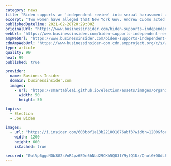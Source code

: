 ```yaml
---
category: news
title: "Biden supports an 'independent review' into sexual harassment allegations against New York Gov. Cuomo, press secretary says"
excerpt: "Two women have alleged that New York Gov. Andrew Cuomo acted inappropriately in the workplace and created a culture of sexual harassment."
publishedDateTime: 2021-02-28T20:29:00Z
originalUrl: "https://www.businessinsider.com/biden-supports-independent-review-into-allegations-cuomo-2021-2"
webUrl: "https://www.businessinsider.com/biden-supports-independent-review-into-allegations-cuomo-2021-2"
ampWebUrl: "https://www.businessinsider.com/biden-supports-independent-review-into-allegations-cuomo-2021-2?amp"
cdnAmpWebUrl: "https://www-businessinsider-com.cdn.ampproject.org/c/s/www.businessinsider.com/biden-supports-independent-review-into-allegations-cuomo-2021-2?amp"
type: article
quality: 99
heat: 99
published: true

provider:
  name: Business Insider
  domain: businessinsider.com
  images:
    - url: "https://smartableai.github.io/election/assets/images/organizations/businessinsider.com-50x50.jpg"
      width: 50
      height: 50

topics:
  - Election
  - Joe Biden

images:
  - url: "https://i.insider.com/603bbf1a13b221001876abf3?width=1200&format=jpeg"
    width: 1200
    height: 600
    isCached: true

secured: "0ulVp6ggdNOb3G2sVnR4pz6EDe5hNbd29CKh5QU3fY9yfQ1Uz/QnolG+D0dLEyRxWWeKfiySD6OBXTJG0va1LcRzjMtDSWtLrZkK66v+Gb5Fwvn8RH72YaulR1MEdVwbws3fWuWjr9WA/488wgOrDzTbU2e/+hyDySbM3MSsL2vQ9jZxyR2zTXXys1Qdh+OkkpsgRCo3A0J7jdKZmxA5CmoPRiiKMd9Yyn9aFjPVpp39cwSX5CXHa4izX/Edr8L+Pm9NRm6cOtxAHKeHHFMlDRLHnt7u8C2yHUm5jIA/PlCORDXOtS8FcfrlvpSi5WUlhUkSqJfGfrc9kKYnrkviNNUHQRWF5ZFOZs+WnTFdLvk=;GCmuPH3m4qTR6eifAgFyWQ=="
---
```


